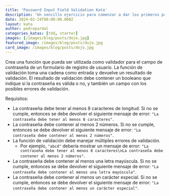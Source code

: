 ```yaml
---
title: 'Password Input Field Validation Kata'
description: 'Un sencillo ejercicio para comenzar a dar los primeros pasos con test-driven development.'
date: 2024-02-24T00:00:00.000Z
layout: kata
author: pedropardal
categories_katas: [tdd, starter]
images: [/images/blog/posts/dojo.jpg]
featured_image: /images/blog/posts/dojo.jpg
card_image: /images/blog/posts/dojo.jpg
---
```


Crea una función que pueda ser utilizada como validador para el campo de contraseña de un formulario de registro de usuario. La función de validación toma una cadena como entrada y devuelve un resultado de validación. El resultado de validación debe contener un booleano que indique si la contraseña es válida o no, y también un campo con los posibles errores de validación.

Requisitos:

- La contraseña debe tener al menos 8 caracteres de longitud. Si no se cumple, entonces se debe devolver el siguiente mensaje de error: `"La contraseña debe tener al menos 8 caracteres"`.
- La contraseña debe contener al menos 2 números. Si no se cumple, entonces se debe devolver el siguiente mensaje de error: `"La contraseña debe contener al menos 2 números"`.
- La función de validación debe manejar múltiples errores de validación.
  - Por ejemplo, `"abcd"` debería mostrar un mensaje de error: `"La contraseña debe tener al menos 8 caracteres\nLa contraseña debe contener al menos 2 números"`.
- La contraseña debe contener al menos una letra mayúscula. Si no se cumple, entonces se debe devolver el siguiente mensaje de error: `"La contraseña debe contener al menos una letra mayúscula"`.
- La contraseña debe contener al menos un carácter especial. Si no se cumple, entonces se debe devolver el siguiente mensaje de error: `"La contraseña debe contener al menos un carácter especial"`.
